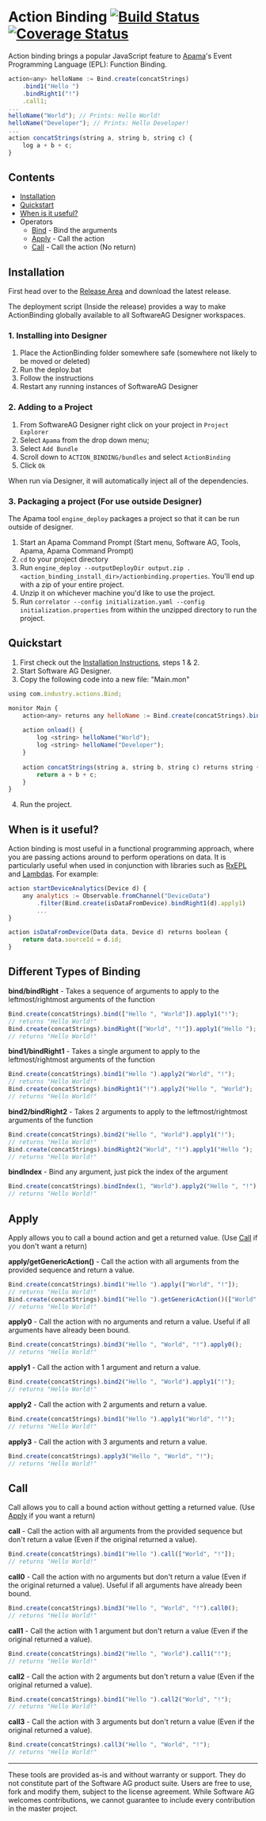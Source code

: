 # Action Binding [![Build Status](https://travis-ci.org/rpeach-sag/apama-action-binding.svg)](https://travis-ci.org/rpeach-sag/apama-action-binding) [![Coverage Status](https://coveralls.io/repos/github/rpeach-sag/apama-action-binding/badge.svg)](https://coveralls.io/github/rpeach-sag/apama-action-binding)

Action binding brings a popular JavaScript feature to [Apama](http://www.apamacommunity.com/)'s Event Programming Language (EPL): Function Binding.
```javascript
action<any> helloName := Bind.create(concatStrings)
	.bind1("Hello ")
	.bindRight1("!")
	.call1;
...
helloName("World"); // Prints: Hello World!
helloName("Developer"); // Prints: Hello Developer!
...
action concatStrings(string a, string b, string c) {
	log a + b + c;
}
```
## Contents
* [Installation](#install)
* [Quickstart](#quickstart)
* [When is it useful?](#usefulness)
* Operators
    *  [Bind](#bind) - Bind the arguments
    *  [Apply](#apply) - Call the action
    *  [Call](#call) - Call the action (No return)

## <a id="install"></a>Installation
First head over to the [Release Area](https://github.com/rpeach-sag/apama-action-binding/releases) and download the latest release.

The deployment script (Inside the release) provides a way to make ActionBinding globally available to all SoftwareAG Designer workspaces.
### 1. Installing into Designer
1. Place the ActionBinding folder somewhere safe (somewhere not likely to be moved or deleted)
2. Run the deploy.bat
3. Follow the instructions
4. Restart any running instances of SoftwareAG Designer

### 2. Adding to a Project
1. From SoftwareAG Designer right click on your project in `Project Explorer`
2. Select `Apama` from the drop down menu;
3. Select `Add Bundle`
4. Scroll down to `ACTION_BINDING/bundles` and select `ActionBinding`
5. Click `Ok`

When run via Designer, it will automatically inject all of the dependencies.

### 3. Packaging a project (For use outside Designer)
The Apama tool `engine_deploy` packages a project so that it can be run outside of designer.
1. Start an Apama Command Prompt (Start menu, Software AG, Tools, Apama, Apama Command Prompt)
2. `cd` to your project directory
3. Run `engine_deploy --outputDeployDir output.zip . <action_binding_install_dir>/actionbinding.properties`.
You'll end up with a zip of your entire project.
4. Unzip it on whichever machine you'd like to use the project.
5. Run `correlator --config initialization.yaml --config initialization.properties` from within the unzipped directory to run the project.

## <a id="quickstart"></a> Quickstart
1.  First check out the  [Installation Instructions](#install), steps 1 & 2.
2. Start Software AG Designer.
3. Copy the following code into a new file: "Main.mon"


```javascript
using com.industry.actions.Bind;

monitor Main {
	action<any> returns any helloName := Bind.create(concatStrings).bind1("Hello ").bindRight1("!").apply1;
	
	action onload() {
		log <string> helloName("World");
		log <string> helloName("Developer");
	}
	
	action concatStrings(string a, string b, string c) returns string {
		return a + b + c;
	}
}
```
4.  Run the project.

## <a id="usefulness"></a> When is it useful?
Action binding is most useful in a functional programming approach, where you are passing actions around to perform operations on data. It is particularly useful when used in conjunction with libraries such as [RxEPL](https://github.com/SoftwareAG/apama-rxepl) and [Lambdas](https://github.com/SoftwareAG/apama-lambdas). 
For example:
```javascript
action startDeviceAnalytics(Device d) {
	any analytics := Observable.fromChannel("DeviceData")
		.filter(Bind.create(isDataFromDevice).bindRight1(d).apply1)
		...
}

action isDataFromDevice(Data data, Device d) returns boolean {
	return data.sourceId = d.id;
}
```
## <a id="bind"></a> Different Types of Binding

**bind/bindRight** - Takes a sequence of arguments to apply to the leftmost/rightmost arguments of the function
```javascript
Bind.create(concatStrings).bind(["Hello ", "World"]).apply1("!");
// returns "Hello World!"
Bind.create(concatStrings).bindRight(["World", "!"]).apply1("Hello ");
// returns "Hello World!"
```
**bind1/bindRight1** - Takes a single argument to apply to the leftmost/rightmost arguments of the function
```javascript
Bind.create(concatStrings).bind1("Hello ").apply2("World", "!");
// returns "Hello World!"
Bind.create(concatStrings).bindRight1("!").apply2("Hello ", "World");
// returns "Hello World!"
```
**bind2/bindRight2** - Takes 2 arguments to apply to the leftmost/rightmost arguments of the function
```javascript
Bind.create(concatStrings).bind2("Hello ", "World").apply1("!");
// returns "Hello World!"
Bind.create(concatStrings).bindRight2("World", "!").apply1("Hello ");
// returns "Hello World!"
```
**bindIndex** - Bind any argument, just pick the index of the argument
```javascript
Bind.create(concatStrings).bindIndex(1, "World").apply2("Hello ", "!");
// returns "Hello World!"
```
## <a id="apply"></a>Apply

Apply allows you to call a bound action and get a returned value. (Use [Call](#call) if you don't want a return)

**apply/getGenericAction()** - Call the action with all arguments from the provided sequence and return a value.
```javascript
Bind.create(concatStrings).bind1("Hello ").apply(["World", "!"]);
// returns "Hello World!"
Bind.create(concatStrings).bind1("Hello ").getGenericAction()(["World", "!"]);
// returns "Hello World!"
``` 
**apply0** - Call the action with no arguments and return a value. Useful if all arguments have already been bound.
```javascript
Bind.create(concatStrings).bind3("Hello ", "World", "!").apply0();
// returns "Hello World!"
``` 
**apply1** - Call the action with 1 argument and return a value.
```javascript
Bind.create(concatStrings).bind2("Hello ", "World").apply1("!");
// returns "Hello World!"
``` 
**apply2** - Call the action with 2 arguments and return a value.
```javascript
Bind.create(concatStrings).bind1("Hello ").apply1("World", "!");
// returns "Hello World!"
``` 
**apply3** - Call the action with 3 arguments and return a value.
```javascript
Bind.create(concatStrings).apply3("Hello ", "World", "!");
// returns "Hello World!"
``` 
## <a id="call"></a>Call
Call allows you to call a bound action without getting a returned value. (Use [Apply](#apply) if you want a return)

**call** - Call the action with all arguments from the provided sequence but don't return a value (Even if the original returned a value).
```javascript
Bind.create(concatStrings).bind1("Hello ").call(["World", "!"]);
// returns "Hello World!"
``` 
**call0** - Call the action with no arguments but don't return a value (Even if the original returned a value). Useful if all arguments have already been bound.
```javascript
Bind.create(concatStrings).bind3("Hello ", "World", "!").call0();
// returns "Hello World!"
``` 
**call1** - Call the action with 1 argument but don't return a value (Even if the original returned a value).
```javascript
Bind.create(concatStrings).bind2("Hello ", "World").call1("!");
// returns "Hello World!"
``` 
**call2** - Call the action with 2 arguments but don't return a value (Even if the original returned a value).
```javascript
Bind.create(concatStrings).bind1("Hello ").call2("World", "!");
// returns "Hello World!"
``` 
**call3** - Call the action with 3 arguments but don't return a value (Even if the original returned a value).
```javascript
Bind.create(concatStrings).call3("Hello ", "World", "!");
// returns "Hello World!"
``` 
------------------------------

These tools are provided as-is and without warranty or support. They do not constitute part of the Software AG product suite. Users are free to use, fork and modify them, subject to the license agreement. While Software AG welcomes contributions, we cannot guarantee to include every contribution in the master project.
